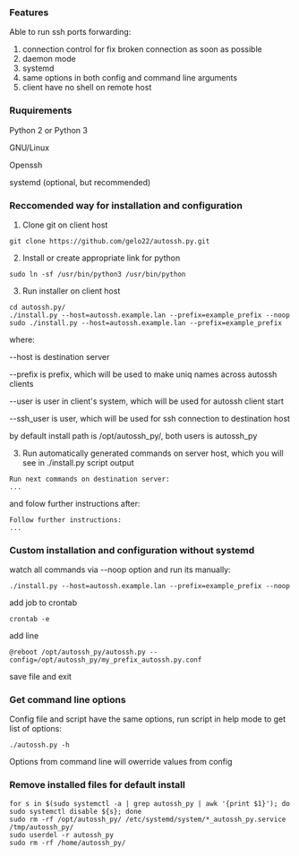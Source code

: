 ### Features

Able to run ssh ports forwarding:

1. connection control for fix broken connection as soon as possible
2. daemon mode
3. systemd
4. same options in both config and command line arguments
5. client have no shell on remote host

### Ruquirements

Python 2 or Python 3

GNU/Linux

Openssh

systemd (optional, but recommended)

### Reccomended way for installation and configuration

1. Clone git on client host
~~~~
git clone https://github.com/gelo22/autossh.py.git
~~~~
2. Install or create appropriate link for python
~~~~
sudo ln -sf /usr/bin/python3 /usr/bin/python
~~~~
3. Run installer on client host
~~~~
cd autossh.py/
./install.py --host=autossh.example.lan --prefix=example_prefix --noop
sudo ./install.py --host=autossh.example.lan --prefix=example_prefix
~~~~
where:

--host is destination server
 
--prefix is prefix, which will be used to make uniq names across autossh clients

--user is user in client's system, which will be used for autossh client start

--ssh_user is user, which will be used for ssh connection to destination host

by default install path is /opt/autossh_py/, both users is autossh_py

3. Run automatically generated commands on server host, which you will see in ./install.py script output
~~~~
Run next commands on destination server:
...
~~~~
and folow further instructions after:
~~~~
Follow further instructions:
...
~~~~

### Custom installation and configuration without systemd

watch all commands via --noop option and run its manually:
~~~~
./install.py --host=autossh.example.lan --prefix=example_prefix --noop
~~~~
add job to crontab
~~~~
crontab -e
~~~~
add line
~~~~
@reboot /opt/autossh_py/autossh.py --config=/opt/autossh_py/my_prefix_autossh.py.conf
~~~~
save file and exit

### Get command line options

Config file and script have the same options, run script in help mode to get list of options:
~~~~
./autossh.py -h
~~~~

Options from command line will owerride values from config

### Remove installed files for  default install
~~~~
for s in $(sudo systemctl -a | grep autossh_py | awk '{print $1}'); do sudo systemctl disable ${s}; done
sudo rm -rf /opt/autossh_py/ /etc/systemd/system/*_autossh_py.service /tmp/autossh_py/
sudo userdel -r autossh_py
sudo rm -rf /home/autossh_py/
~~~~
